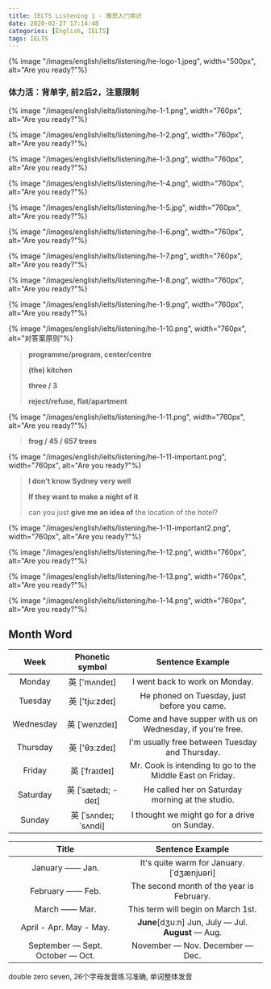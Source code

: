```yaml
---
title: IELTS Listening 1 - 雅思入门常识
date: 2020-02-27 17:14:48
categories: [English, IELTS]
tags: IELTS
---
```


{% image "/images/english/ielts/listening/he-logo-1.jpeg", width="500px", alt="Are you ready?"%}

<!-- more -->

### 体力活：背单字, 前2后2，注意限制

{% image "/images/english/ielts/listening/he-1-1.png", width="760px", alt="Are you ready?"%}

{% image "/images/english/ielts/listening/he-1-2.png", width="760px", alt="Are you ready?"%}

{% image "/images/english/ielts/listening/he-1-3.png", width="760px", alt="Are you ready?"%}

{% image "/images/english/ielts/listening/he-1-4.png", width="760px", alt="Are you ready?"%}

{% image "/images/english/ielts/listening/he-1-5.jpg", width="760px", alt="Are you ready?"%}

{% image "/images/english/ielts/listening/he-1-6.png", width="760px", alt="Are you ready?"%}

{% image "/images/english/ielts/listening/he-1-7.png", width="760px", alt="Are you ready?"%}

{% image "/images/english/ielts/listening/he-1-8.png", width="760px", alt="Are you ready?"%}

{% image "/images/english/ielts/listening/he-1-9.png", width="760px", alt="Are you ready?"%}

{% image "/images/english/ielts/listening/he-1-10.png", width="760px", alt="对答案原则"%}

> **programme/program, center/centre**
>
> **(the) kitchen**
> 
> **three / 3**
> 
> **reject/refuse, flat/apartment**

{% image "/images/english/ielts/listening/he-1-11.png", width="760px", alt="Are you ready?"%}

> **frog / 45 / 657 trees**

{% image "/images/english/ielts/listening/he-1-11-important.png", width="760px", alt="Are you ready?"%}

> **I don't know Sydney very well**
>
> **If they want to make a night of it**
> 
> can you just **give me an idea of** the location of the hotel?

{% image "/images/english/ielts/listening/he-1-11-important2.png", width="760px", alt="Are you ready?"%}

{% image "/images/english/ielts/listening/he-1-12.png", width="760px", alt="Are you ready?"%}

{% image "/images/english/ielts/listening/he-1-13.png", width="760px", alt="Are you ready?"%}

{% image "/images/english/ielts/listening/he-1-14.png", width="760px", alt="Are you ready?"%}

## Month Word

Week | Phonetic symbol | Sentence Example
:----: | :----:  | :----: 
Monday | 英 ['mʌndeɪ]  | I went back to work on Monday.
Tuesday | 英 ['tjuːzdeɪ]  | He phoned on Tuesday, just before you came.
Wednesday | 英 [ˈwenzdeɪ] | Come and have supper with us on Wednesday, if you're free.
Thursday | 英 ['θɜːzdeɪ] | I'm usually free between Tuesday and Thursday. |
Friday | 英 [ˈfraɪdeɪ]  | Mr. Cook is intending to go to the Middle East on Friday.
Saturday | 英 [ˈsætədɪ; -deɪ] | He called her on Saturday morning at the studio.
Sunday | 英 [ˈsʌndeɪ; ˈsʌndi] | I thought we might go for a drive on Sunday. |

Title | Sentence Example
:----: | :----: 
January —— Jan. | It's quite warm for January. [ˈdʒænjuəri]
February —— Feb. | The second month of the year is February.
March —— Mar. | This term will begin on March 1st.
April - Apr. May - May. | **June**[dʒuːn] Jun, July — Jul. **August** — Aug. 
September — Sept. October — Oct. | November — Nov. December — Dec.

double zero seven, 26个字母发音练习准确, 单词整体发音
